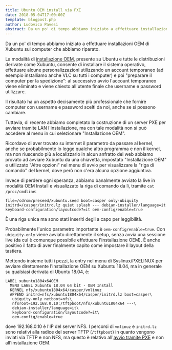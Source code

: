 ```yaml
---
title: Ubuntu OEM install via PXE
date: 2018-05-04T17:00:00Z
template: blogpost.php
author: Ludovico Pavesi
abstract: Da un po' di tempo abbiamo iniziato a effettuare installazioni OEM di Xubuntu sui computer che abbiamo riparato. Avviando il sistema tramite PXE non si può accedere al menu in cui selezionare "Installazione OEM"
---
```


Da un po' di tempo abbiamo iniziato a effettuare installazioni OEM di Xubuntu sui computer che abbiamo riparato.

La modalità di [installazione OEM](https://askubuntu.com/a/157821), presente su Ubuntu e tutte le distribuzioni derivate come Xubuntu, consente di installare il sistema operativo, effettuare alcune personalizzazioni utilizzando un account temporaneo (ad esempio installiamo anche VLC su tutti i computer) e poi "preparare il computer per la spedizione": al successivo avvio l'account temporaneo viene eliminato e viene chiesto all'utente finale che username e password utilizzare.

Il risultato ha un aspetto decisamente più professionale che fornire computer con username e password scelti da noi, anche se si possono cambiare.

Tuttavia, di recente abbiamo completato la costruzione di un server PXE per avviare tramite LAN l'installazione, ma con tale modalità non si può accedere al menu in cui selezionare "Installazione OEM". 

Ricordavo di aver trovato su internet il parametro da passare al kernel, anche se probabilmente lo legge qualche altro programma e non il kernel, ma non riuscendo più a localizzarlo in alcun anfratto del web abbiamo provato ad avviare Xubuntu da una chiavetta, impostato "Installazione OEM" e utilizzato "Altre opzioni" nel menu di avvio per visualizzare la "riga di comando" del kernel, dove però non c'era alcuna opzione aggiuntiva.

Invece di perdere ogni speranza, abbiamo banalmente avviato la live in modalità OEM Install e visualizzato la riga di comando da lì, tramite `cat /proc/cmdline`:

```
file=/cdrom/preseed/xubuntu.seed boot=casper only-ubiquity
initrd=/casper/initrd.lz quiet splash --- debian-installer/language=it
keyboard-configuration/layoutcode?=it oem-config/enable=true
```

È una riga unica ma sono stati inseriti degli a capo per leggibilità.

Probabilmente l'unico parametro importante è `oem-config/enable=true`. Con `ubiquity-only` viene avviato direttamente il setup, senza avvia una sessione live (da cui è comunque possibile effettuare l'installazione OEM). È anche positivo il fatto di aver finalmente capito come impostare il layout della tastiera.

Mettendo insieme tutti i pezzi, la entry nel menu di Syslinux/PXELINUX per avviare direttamente l'installazione OEM su Xubuntu 18.04, ma in generale su qualsiasi derivata di Ubuntu 18.04, è:

```
LABEL xubuntu1804x64OEM
  MENU LABEL Xubuntu 18.04 64 bit - OEM Install
  KERNEL nfs/xubuntu1804x64/casper/vmlinuz
  APPEND initrd=nfs/xubuntu1804x64/casper/initrd.lz boot=casper\
   ubiquity-only netboot=nfs\
   nfsroot=192.168.0.10:/tftpboot/nfs/xubuntu1804x64 ---\
   debian-installer/language=it\
   keyboard-configuration/layoutcode?=it\
   oem-config/enable=true
```

dove 192.168.0.10 è l'IP del server NFS. I percorsi di `vmlinuz` e `initrd.lz` sono relativi alla radice del server TFTP (`/tftpboot`) in quanto vengono inviati via TFTP e non NFS, ma questo è relativo all'[avvio tramite PXE](https://askubuntu.com/a/440802) e non all'installazione OEM.
